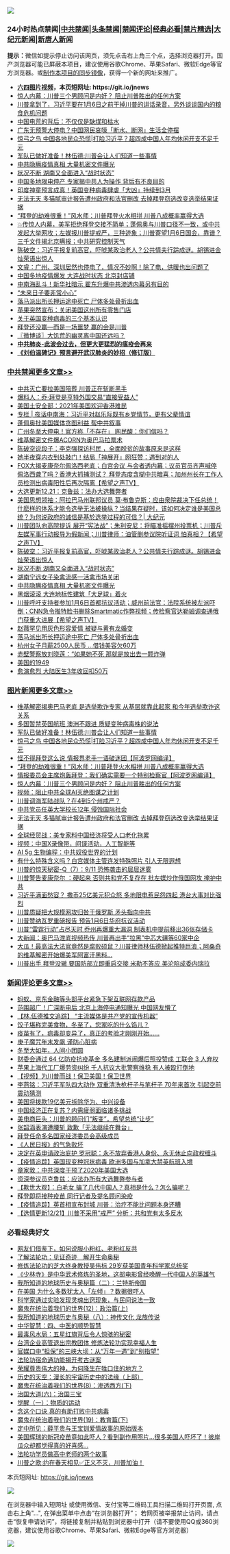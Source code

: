![](https://raw.githubusercontent.com/fqnews/bnews/master/64photo/fqnews-qr.jpg)

<div id="tt">
<h3>24小时热点禁闻|<a href="#%E4%B8%AD%E5%85%B1%E7%A6%81%E9%97%BB%E6%9B%B4%E5%A4%9A%E6%96%87%E7%AB%A0">中共禁闻</a>|<a href="#%E5%9B%BE%E7%89%87%E6%96%B0%E9%97%BB%E6%9B%B4%E5%A4%9A%E6%96%87%E7%AB%A0">头条禁闻</a>|<a href="#%E6%96%B0%E9%97%BB%E8%AF%84%E8%AE%BA%E6%9B%B4%E5%A4%9A%E6%96%87%E7%AB%A0">禁闻评论|<a href="#%E5%BF%85%E7%9C%8B%E7%BB%8F%E5%85%B8%E5%A5%BD%E6%96%87">经典必看|<a href="/video.md#%E7%A6%81%E7%89%87%E7%B2%BE%E9%80%89">禁片精选</a>|<a href="https://github.com/fqnews/djy/blob/master/gb/nf1351518.md#1">大纪元新闻</a>|<a href="https://github.com/fqnews/ntdtv/blob/master/gb/prog204.md#1">新唐人新闻</a></h3>
<div><b>提示：</b>微信如提示停止访问该网页，须先点击右上角三个点，选择浏览器打开。国产浏览器可能已屏蔽本项目，建议使用谷歌Chrome、苹果Safari、微软Edge等官方浏览器。或<a href="https://github.com/fqnews/bnews/blob/master/%E5%88%B6%E4%BD%9Cgit%E7%A6%81%E9%97%BB%E9%95%9C%E5%83%8F.md">制作本项目的同步镜像</a>，获得一个新的网址来推广。</div>
<ul>
<li><b><a href="http://d1.bdrive.tk/64.mp4" target="_blank">六四图片视频</a>，本页短网址: https://git.io/jnews</b></li>
<li><a href="/comments/20201221/1451894.md">惊人内幕：川普三个男顾问是内奸？ 阻止川普胜出的任何方案</a></li>
<li><a href="/bannedvideo/20201221/1452077.md">川普拿到了，习近平要在1月6日之前干掉川普的讲话录音，另外谈谈国内的粮食危机问题</a></li>
<li><a href="/cbnews/20201221/1451927.md">中国电荒的背后：不仅仅是缺煤和枯水</a></li>
<li><a href="/cnnews/20201221/1451921.md">广东无预警大停电？中国网民哀嚎「断水、断网」生活全停摆</a></li>
<li><a href="/topimagenews/20201221/1452107.md">惊弓之鸟 中国各地民众恐慌|打脸习近平？超四成中国人年均休闲开支不足千元</a></li>
<li><a href="/topimagenews/20201221/1452138.md">军队已做好准备！林伍德:川普会让人们知道一些事情</a></li>
<li><a href="/cbnews/20201221/1452167.md">中共隐瞒疫情真相 大量机密文件曝光</a></li>
<li><a href="/cbnews/20201221/1452228.md">状况不断 湖南又全面进入“战时状态”</a></li>
<li><a href="/comments/20201221/1452046.md">中国多地限电停产 专家揭中共人为操作 背后有不良目的</a></li>
<li><a href="/worldnews/20201221/1452209.md">印度神童预言成真！英国变种病毒肆虐「大凶」持续到3月</a></li>
<li><a href="/topimagenews/20201221/1451863.md">无法无天 多猫腻审计报告遭州政府和法官删改 去掉拜登窃选改变选举结果证据</a></li>
<li><a href="/topimagenews/20201221/1452063.md">“拜登的劫难很重！”风水师：川普拜登火水相拼 川普八成概率赢得大选</a></li>
<li><a href="/bannedvideo/20201221/1452074.md">💥传惊人内幕，美军拒绝拜登交接不简单；蓬佩奥与川普口径不一致，或中共发起大举网攻；左媒报川普提戒严，三种迹象；川普寄望1月6日国会，靠谱？三千文件揭北京瞒报；中共研究控制天气</a></li>
<li><a href="/cbnews/20201221/1452255.md">陈破空：习近平报复前高官，吓唬某政治老人？公共情夫行踪成谜。胡锡进金灿荣语出惊人</a></li>
<li><a href="/bannedvideo/20201221/1452146.md">文睿：广州、深圳居然也停电了，情况不妙啊！除了电，供暖也出问题了</a></li>
<li><a href="/cbnews/20201221/1451915.md">中国多地疫情爆发 大连战时状态 北京封店铺</a></li>
<li><a href="/comments/20201221/1451917.md">中南海乱斗！新华社暗示 翟东升爆中共渗透内幕另有目的</a></li>
<li><a href="/comments/20201221/1452193.md">“未来日子要非常小心”</a></li>
<li><a href="/cbnews/20201221/1452100.md">落马派出所长押运途中死亡 尸体多处骨折出血</a></li>
<li><a href="/cnnews/20201221/1452217.md">苹果突然宣布：关闭美国这州所有零售门店</a></li>
<li><a href="/baitai/20201221/1452173.md">关于英国变种病毒的三个基本认识</a></li>
<li><a href="/cnnews/20201221/1452187.md">拜登还没赢—而是一场噩梦 赢的会是川普</a></li>
<li><a href="/ssgc/20201221/1451925.md">〖微博谈〗大饥荒的幽灵离中国还远吗？</a></li>
<li><b><a href="/comments/20200211/1275071.md" target="_blank">中共肺炎-此波会过去，但更大更猛烈的瘟疫会再来</a></b></li>
<li><b><a href="/comments/20200207/1272816.md" target="_blank">《刘伯温碑记》预言避开武汉肺炎的妙招（修订版）</a></b></li>
</ul>
</div>

<div class="catlist">
<h3><a href="/cbnews/" target="_blank">中共禁闻</a><span><a href="/cbnews/" target="_blank" rel="nofollow">更多文章>></a></span></h3>
<ul>
<li><a href="/cbnews/20201222/1452511.md" target="_blank">中共灭亡要拉美国陪葬 川普正在斩断黑手</a></li>
<li><a href="/cbnews/20201222/1452503.md" target="_blank">爆料人：乔·拜登是亨特外国交易“直接受益人”</a></li>
<li><a href="/cbnews/20201222/1452497.md" target="_blank">美国土安全部：2021年美国欢迎香港难民</a></li>
<li><a href="/cbnews/20201222/1452495.md" target="_blank">专栏 | 夜话中南海：习近平对赵乐际既有乡党情节，更有父辈情谊</a></li>
<li><a href="/cbnews/20201222/1452481.md" target="_blank">蓬佩奥批美国媒体贪图利益 帮中共叙事</a></li>
<li><a href="/cbnews/20201222/1452467.md" target="_blank">广州冬至大停电！官方称「不存在」 网民酸：你们信吗？</a></li>
<li><a href="/cbnews/20201222/1452454.md" target="_blank">维基解密文件爆ACORN为奥巴马拉票术</a></li>
<li><a href="/cbnews/20201222/1452444.md" target="_blank">陈破空说段子：李克强探访村民 ，全面脱贫的故事原来是这样</a></li>
<li><a href="/cbnews/20201222/1452437.md" target="_blank">她半夜穿内衣到处敲门！结局「神展开」网狂赞：遇到对的人</a></li>
<li><a href="/cbnews/20201222/1452427.md" target="_blank">FOX大揭麦康奈尔佩洛西老底；白宫会议 与会者透内幕；议员官员齐声喊停  佩洛西聋了吗？香港大抓捕测试？ 拜登态度含糊中共暗喜；加州州长在工作人员检测出病毒阳性后再次隔离【希望之声TV】</a></li>
<li><a href="/cbnews/20201221/1452313.md" target="_blank">大选更新12.21：克鲁兹：法办大选舞弊者</a></li>
<li><a href="/cbnews/20201221/1452307.md" target="_blank">美国思想领袖：阿拉巴马州联邦议员 莫·布鲁克斯：应由衆院裁决下任总统！什麽样的体系才能令选举无法被操纵？当结果存疑时，该如何决定谁是美国总统？为何说政府的诚信是基於选举过程的可信？| 大纪元</a></li>
<li><a href="/cbnews/20201221/1452282.md" target="_blank">川普团队向高院提诉 展开“宪法战”；朱利安尼：将瞄准摇摆州投票机；川普斥左媒军事行动报导为假新闻；川普律师：油管删参议院听证词 怕真相？【希望之声TV】</a></li>
<li><a href="/cbnews/20201221/1452255.md" target="_blank">陈破空：习近平报复前高官，吓唬某政治老人？公共情夫行踪成谜。胡锡进金灿荣语出惊人</a></li>
<li><a href="/cbnews/20201221/1452228.md" target="_blank">状况不断 湖南又全面进入“战时状态”</a></li>
<li><a href="/cbnews/20201221/1452208.md" target="_blank">湖南宁远女子染禽流感一活禽市场关闭</a></li>
<li><a href="/cbnews/20201221/1452167.md" target="_blank">中共隐瞒疫情真相 大量机密文件曝光</a></li>
<li><a href="/cbnews/20201221/1452166.md" target="_blank">黑烟滚滚 大连地标性建筑「大足球」着火</a></li>
<li><a href="/cbnews/20201221/1452118.md" target="_blank">川普呼吁支持者参加1月6日首都抗议活动；威州前法官：法院系统被左派吓倒；CNN急令推特脸书删除Smartmatic作弊视频；传检察官达勒姆调查通俄门获重大进展【希望之声TV】</a></li>
<li><a href="/cbnews/20201221/1452108.md" target="_blank">赵薇罕见用灰色形容爱情 被疑与黄有龙婚变</a></li>
<li><a href="/cbnews/20201221/1452100.md" target="_blank">落马派出所长押运途中死亡 尸体多处骨折出血</a></li>
<li><a href="/cbnews/20201221/1452099.md" target="_blank">杭州女子月薪2500人民币 …借钱美容欠60万</a></li>
<li><a href="/cbnews/20201221/1452091.md" target="_blank">赤壁警察放刘晓莲：“如果她不死 那就是放出去一颗炸弹</a></li>
<li><a href="/cbnews/20201221/1452082.md" target="_blank">美国的1949</a></li>
<li><a href="/cbnews/20201221/1452081.md" target="_blank">愈演愈烈 大陆医生3年收回扣50万</a></li>

</ul>
</div>
<div class="catlist">
<h3><a href="/topimagenews/" target="_blank">图片新闻</a><span><a href="/topimagenews/" target="_blank" rel="nofollow">更多文章>></a></span></h3>
<ul>
<li><a href="/topimagenews/20201222/1452466.md" target="_blank">维基解密揭奥巴马老底 是选举欺诈专家 从基层就靠此起家 和今年选举欺诈这关系</a></li>
<li><a href="/topimagenews/20201222/1452456.md" target="_blank">多国暂禁英国航班 澳洲不跟进 质疑变种病毒株的说法</a></li>
<li><a href="/topimagenews/20201221/1452138.md" target="_blank">军队已做好准备！林伍德:川普会让人们知道一些事情</a></li>
<li><a href="/topimagenews/20201221/1452107.md" target="_blank">惊弓之鸟 中国各地民众恐慌|打脸习近平？超四成中国人年均休闲开支不足千元</a></li>
<li><a href="/topimagenews/20201221/1452098.md" target="_blank">怪不得拜登这么说 情报界老手一语破迷团【阿波罗网编译】</a></li>
<li><a href="/topimagenews/20201221/1452063.md" target="_blank">“拜登的劫难很重！”风水师：川普拜登火水相拼 川普八成概率赢得大选</a></li>
<li><a href="/topimagenews/20201221/1452024.md" target="_blank">情报委员会主席炮轰拜登：我们确实需要一个特别检察官【阿波罗网编译】</a></li>
<li><a href="/comments/20201221/1451894.md" target="_blank">惊人内幕：川普三个男顾问是内奸？ 阻止川普胜出的任何方案</a></li>
<li><a href="/comments/20201221/1451945.md" target="_blank">视频：阻止中共全球AI灭绝图谋之计划</a></li>
<li><a href="/topimagenews/20201221/1451914.md" target="_blank">川普调海军陆战队？在4到5个州戒严？</a></li>
<li><a href="/topimagenews/20201221/1451913.md" target="_blank">中共党员任英大学校长12年 侵蚀国际社会</a></li>
<li><a href="/topimagenews/20201221/1451863.md" target="_blank">无法无天 多猫腻审计报告遭州政府和法官删改 去掉拜登窃选改变选举结果证据</a></li>
<li><a href="/topimagenews/20201221/1451854.md" target="_blank">全球经贸战：美专家料中国经济将受人口老化拖累</a></li>
<li><a href="/comments/20201220/1451654.md" target="_blank">视频：中国X录像带，间谍活动，人工智能等</a></li>
<li><a href="/comments/20201220/1451637.md" target="_blank">AI 5g 生物编程：中共奴役世界的计划</a></li>
<li><a href="/topimagenews/20201220/1451560.md" target="_blank">有什么特殊含义吗？白宫媒体主管连发特殊照片 引人无限遐想</a></li>
<li><a href="/comments/20201220/1451520.md" target="_blank">川普的惊天秘密-Q（7）：9/11 恐怖袭击的层层迷雾</a></li>
<li><a href="/topimagenews/20201220/1451365.md" target="_blank">川普警告麦康奈尔 ：硬起来 否则共和党不复存在 批左媒炒作俄国网攻 掩护中共</a></li>
<li><a href="/topimagenews/20201220/1451283.md" target="_blank">习近平满面愁容？ 撒币25亿美元犯众怒 多地限电惹民怨四起 港台大事对比强烈</a></li>
<li><a href="/topimagenews/20201220/1451269.md" target="_blank">川普质疑把大规模网攻归咎于俄罗斯 矛头指向中共</a></li>
<li><a href="/topimagenews/20201220/1451220.md" target="_blank">川普赞纳瓦罗重磅报告 预告1月6日华府抗议活动</a></li>
<li><a href="/topimagenews/20201220/1451218.md" target="_blank">川普“雷霆行动”占尽天时 乔州再爆重大漏洞 制表机中提前移出36张存储卡</a></li>
<li><a href="/topimagenews/20201219/1451143.md" target="_blank">大新闻：奥巴马泄底视频热传 川普再出手“拉黑”中芯大疆等60家中企</a></li>
<li><a href="/comments/20201219/1450887.md" target="_blank">大瓜！最高法大法官竟然是腐败硕鼠？川普律师林伍德掀起推特巨浪；阿桑奇的维基解密开始爆美军阿富汗黑料…</a></li>
<li><a href="/topimagenews/20201219/1451053.md" target="_blank">川普出手 拜登没辙 要国防部立即重启交接 米勒不答应 美沦陷成委内瑞拉</a></li>

</ul>
</div>
<div class="catlist">
<h3><a href="/comments/" target="_blank">新闻评论</a><span><a href="/comments/" target="_blank" rel="nofollow">更多文章>></a></span></h3>
<ul>
<li><a href="/comments/20201222/1452496.md" target="_blank">蚂蚁、京东金融等头部平台紧急下架互联网存款产品</a></li>
<li><a href="/comments/20201222/1452494.md" target="_blank">范围超广！广深断电后 北京上海停电通知曝光 中国网友懵了</a></li>
<li><a href="/comments/20201222/1452490.md" target="_blank">【林.伍德推文追踪】 “主流媒体是共产党的宣传机器”</a></li>
<li><a href="/comments/20201222/1452480.md" target="_blank">饺子堪称完美食物，冬至了，您家吃的什么馅儿？</a></li>
<li><a href="/comments/20201222/1452479.md" target="_blank">疫苗有了，病毒却变异了，真正的考验才刚刚开始&#8230;&#8230;</a></li>
<li><a href="/comments/20201222/1452478.md" target="_blank">庚子魔咒年末发飙 谨防心脏病</a></li>
<li><a href="/comments/20201222/1452477.md" target="_blank">冬至大如年，人间小团圆</a></li>
<li><a href="/comments/20201222/1452470.md" target="_blank">财委会通过 64 亿防疫抗疫基金 多名建制派闹爆后照投赞成 工联会 3 人弃权</a></li>
<li><a href="/comments/20201222/1452469.md" target="_blank">苹果上海代工厂爆劳资纠纷 千人抗议大批警察维稳 有人被殴打倒地</a></li>
<li><a href="/comments/20201222/1452468.md" target="_blank">【视频】为川普而战！保卫美国！保卫世界</a></li>
<li><a href="/comments/20201222/1452461.md" target="_blank">李燕铭：习近平军队四大动作 双重清洗枪杆子与笔杆子 70年来首次 引起空前震动猜测</a></li>
<li><a href="/comments/20201222/1452458.md" target="_blank">美国将拨款19亿美元拆除华为、中兴设备</a></li>
<li><a href="/comments/20201222/1452457.md" target="_blank">中国经济正在复苏？内需疲弱面临诸多挑战</a></li>
<li><a href="/comments/20201222/1452453.md" target="_blank">美电商巨头：川普的顾问们“叛变”，希望总统“让步”</a></li>
<li><a href="/comments/20201222/1452452.md" target="_blank">张韶涵表演遭腰斩 致歉「无法继续在舞台」</a></li>
<li><a href="/comments/20201222/1452447.md" target="_blank">拜登任命多名国家经济委员会高级成员</a></li>
<li><a href="/comments/20201222/1452433.md" target="_blank">《人民日报》的气急败坏</a></li>
<li><a href="/comments/20201222/1452430.md" target="_blank">决定在英申请政治庇护 罗冠聪：永不放弃香港人身份、永无休止向政权缠斗</a></li>
<li><a href="/comments/20201222/1452429.md" target="_blank">【疫情追踪】英国现变种冠状病毒 欧洲多国与加拿大禁英航班入境</a></li>
<li><a href="/comments/20201222/1452426.md" target="_blank">章家敦：中共深度干预了2020年美国大选</a></li>
<li><a href="/comments/20201222/1452410.md" target="_blank">资深参议员克鲁兹：应法办所有大选舞弊参与者</a></li>
<li><a href="/comments/20201222/1452404.md" target="_blank">【欺世大观】：白毛女 骗了几代中国人？真相是什么？怎么骗呢？</a></li>
<li><a href="/comments/20201222/1452403.md" target="_blank">拜登即将接种疫苗 同行记者及提名顾问染疫</a></li>
<li><a href="/comments/20201222/1452402.md" target="_blank">【疫情追踪】英首相宣布封城 川普：治疗不能比问题本身还糟</a></li>
<li><a href="/comments/20201222/1452396.md" target="_blank">【选情更新12/21】川普不采用“戒严” 分析：共和党有太多反水</a></li>

</ul>
</div>

<div class="catlist">
<h3>必看经典好文</h3>
<ul>
<li><a href="/comments/20200712/1359630.md" target="_blank">网友们借鉴下，如何说服小粉红、老粉红反共</a></li>
<li><a href="/comments/20200307/1289968.md" target="_blank">了解法轮功：见证奇迹　解开生命奥秘</a></li>
<li><a href="/comments/20190517/1129285.md" target="_blank">修炼法轮功的芝大终身教授吴伟标 29岁获美国青年科学家总统奖</a></li>
<li><a href="/comments/20201013/1412612.md" target="_blank">《少林寺》是中华武术修炼的圣地，这部电影曾经唤醒一代中国人的英雄气</a></li>
<li><a href="/tculture/xiulian/20170614/774347.md" target="_blank">我所知道的地球历史与奥秘篇（二）：兰特斯帝国</a></li>
<li><a href="/comments/20200427/1319933.md" target="_blank">在美国 为什么多数犹太人「左倾」？数据很吓人</a></li>
<li><a href="/comments/20200921/1400587.md" target="_blank">科学家通过实验发现灵魂出窍现象，与民间说法一致</a></li>
<li><a href="/topimagenews/20180601/951286.md" target="_blank">魔鬼在统治着我们的世界(12)：政治篇(上)</a></li>
<li><a href="/topimagenews/20180225/905380.md" target="_blank">我所知道的地球历史与奥秘（八）：神传文化 龙族传说</a></li>
<li><a href="/comments/20200605/783247.md" target="_blank">中华智慧：四、中医的顺势智慧</a></li>
<li><a href="/cbnews/20201005/1408304.md" target="_blank">最毒风水局：五星红旗背后令人惊骇的秘密</a></li>
<li><a href="/comments/20200528/1335859.md" target="_blank">台湾企业高管退出宗教团体 修炼法轮功实现幸福人生</a></li>
<li><a href="/cbnews/20200624/1349641.md" target="_blank">官媒口中“担保”的三峡大坝：从“万年一遇”到“别指望”</a></li>
<li><a href="/tculture/20121025/73079.md" target="_blank">法轮功宿命通功能揭开考古谜案</a></li>
<li><a href="/comments/20200618/1346830.md" target="_blank">荣耀尊贵伟大的神，为何降生在牲口住的地方？</a></li>
<li><a href="/tculture/20121025/73065.md" target="_blank">历史的天空：漫长的宇宙历史中的法缘（上部）</a></li>
<li><a href="/topimagenews/20180527/948714.md" target="_blank">魔鬼在统治着我们的世界(8)：渗透西方(下)</a></li>
<li><a href="/cbnews/20180312/913459.md" target="_blank">治国大道(六)：治国三宝</a></li>
<li><a href="/comments/20200810/1377609.md" target="_blank">觉醒（一）：物质的运动</a></li>
<li><a href="/comments/20200707/1357090.md" target="_blank">念这个口诀 真的有助打败中共病毒</a></li>
<li><a href="/comments/20180716/972458.md" target="_blank">魔鬼在统治着我们的世界(19)：教育篇(下)</a></li>
<li><a href="/comments/20200616/1345658.md" target="_blank">定中所见：薛平贵与王宝钏爱情故事的原始版本</a></li>
<li><a href="/comments/20201215/1447764.md" target="_blank">美国辉瑞的新冠疫苗竟如此吓人？看到副作用照片…很多美国人吓坏了！彼岸瓜众却都觉得真的好喜感…</a></li>
<li><a href="/comments/20200629/1352533.md" target="_blank">法轮功学员做高中老师的两个故事</a></li>
<li><a href="/bannedvideo/20201206/1443210.md" target="_blank">川普之歌:约在春天相见✅正义不灭，川普加油！</a></li>

</ul>
</div>

本页短网址: https://git.io/jnews

![](https://raw.githubusercontent.com/fqnews/bnews/master/64photo/fqnews-qr.jpg)

在浏览器中输入短网址 或使用微信、支付宝等二维码工具扫描二维码打开页面, 点击右上角"...", 在弹出菜单中点击“在浏览器打开”； 若网页被举报禁止访问，请点击“恢复申请访问”，将链接复制并粘贴到浏览器中打开（请不要使用QQ或360浏览器，建议使用谷歌Chrome、苹果Safari、微软Edge等官方浏览器）

![](https://raw.githubusercontent.com/fqnews/bnews/master/64photo/wx.jpg)